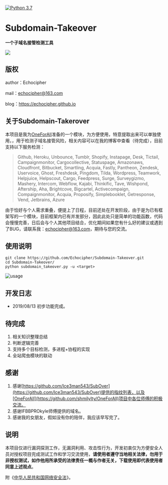 [![Python 3.7](https://img.shields.io/badge/python-3.7-yellow.svg)](https://www.python.org/)
# Subdomain-Takeover

**一个子域名接管检测工具**

![](https://github.com/Echocipher/Subdomain-Takeover/blob/master/pic/title.png)


## 版权 ##

author：Echocipher

mail：echocipher@163.com

blog：https://echocipher.github.io

## 关于Subdomain-Takerover

本项目是我为[OneForAll](https://github.com/shmilylty/OneForAll)准备的一个模块，为方便使用，特意提取出来可以单独使用，，用于检测子域名接管风险，相关内容可以在我的博客中查看（待完成），目前支持以下服务检测：

> Github, Heroku, Unbounce, Tumblr, Shopify, Instapage, Desk, Tictail, Campaignmonitor, Cargocollective, Statuspage, Amazonaws, Cloudfront, Bitbucket, Smartling, Acquia, Fastly, Pantheon, Zendesk, Uservoice, Ghost, Freshdesk, Pingdom, Tilda, Wordpress, Teamwork, Helpjuice, Helpscout, Cargo, Feedpress, Surge, Surveygizmo, Mashery, Intercom, Webflow, Kajabi, Thinkific, Tave, Wishpond, Aftership, Aha, Brightcove, Bigcartel, Activecompaign, Compaignmonitor, Acquia, Proposify, Simplebooklet, Getresponse, Vend, Jetbrains, Azure

由于恰好与个人需求重叠，便提上了日程，目前还处在开发阶段，由于是为已有框架写的一个模块，目前框架内已有并发部分，因此此处只是简单的功能函数，代码会慢慢完善，日后会与个人其他项目结合，优化期间如果您有什么好的建议或遇到了BUG，请联系我：echocipher@163.com，期待与您的交流。

## 使用说明 ##

```
git clone https://github.com/Echocipher/Subdomain-Takeover.git
cd Subdomain-Takeover/
python subdomain_takeover.py -u <target>
```

![usage](https://github.com/Echocipher/Subdomain-Takeover/blob/master/pic/usage.png)

## 开发日志 ##

- 2019/08/13 初步功能完成。

## 待完成 ##

1. 相关知识整理总结
2. 判断逻辑完善
3. 支持多个目标检测，多进程+协程的实现
4. 全站爬虫模块的联动

## 感谢 ##

1. 感谢[https://github.com/Ice3man543/SubOver](https://github.com/Ice3man543/SubOver)提供的指纹列表，以及[OneForAll](https://github.com/shmilylty/OneForAll)项目中各位师傅的积极交流。
2. 感谢IFBBPROkyle师傅提供的域名。
2. 感谢我的女朋友，假如没有你的陪伴，我应该早写完了。

## 说明 ##

本项目仅进行漏洞探测工作，无漏洞利用、攻击性行为，开发初衷仅为方便安全人员对授权项目完成测试工作和学习交流使用，**请使用者遵守当地相关法律，勿用于非授权测试，如作他用所承受的法律责任一概与作者无关，下载使用即代表使用者同意上述观点**。

附《[中华人民共和国网络安全法](http://www.npc.gov.cn/npc/xinwen/2016-11/07/content_2001605.htm)》。
